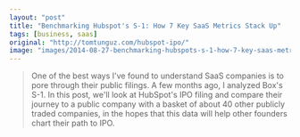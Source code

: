 ```yaml
---
layout: "post"
title: "Benchmarking Hubspot's S-1: How 7 Key SaaS Metrics Stack Up"
tags: [business, saas]
original: "http://tomtunguz.com/hubspot-ipo/"
image: "images/2014-08-27-benchmarking-hubspots-s-1-how-7-key-saas-metrics-stack-up/hubs_revenue_growth_compared_median.png"
---
```


<blockquote>One of the best ways I've found to understand SaaS companies is to pore through their public filings. A few months ago, I analyzed Box's S-1. In this post, we'll look at HubSpot's IPO filing and compare their journey to a public company with a basket of about 40 other publicly traded companies, in the hopes that this data will help other founders chart their path to IPO.</blockquote>


